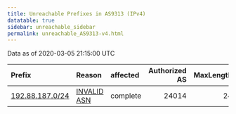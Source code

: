 ```yaml
---
title: Unreachable Prefixes in AS9313 (IPv4)
datatable: true
sidebar: unreachable_sidebar
permalink: unreachable_AS9313-v4.html
---
```


Data as of 2020-03-05 21:15:00 UTC


<div class="datatable-begin"></div>

| Prefix                                                   | Reason                                                                                                | affected   |   Authorized AS |   MaxLength | Anchor                                       |   unreachable /24s |
|:---------------------------------------------------------|:------------------------------------------------------------------------------------------------------|:-----------|----------------:|------------:|:---------------------------------------------|-------------------:|
| [192.88.187.0/24](https://stat.ripe.net/192.88.187.0/24) | [INVALID ASN](https://rpki-validator.ripe.net/announcement-preview?asn=AS9313&prefix=192.88.187.0/24) | complete   |           24014 |          24 | [APNIC](unreachable_APNIC_RPKI_Root-v4.html) |                  1 |

<div class="datatable-end"></div>